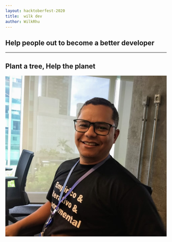```yaml
---
layout: hacktoberfest-2020
title:  wilk dev
author: WilkRhu
---
```


## Help people out to become a better developer

---

## Plant a tree, Help the planet

![Save on Amazonia](./image/wilk.jpg)